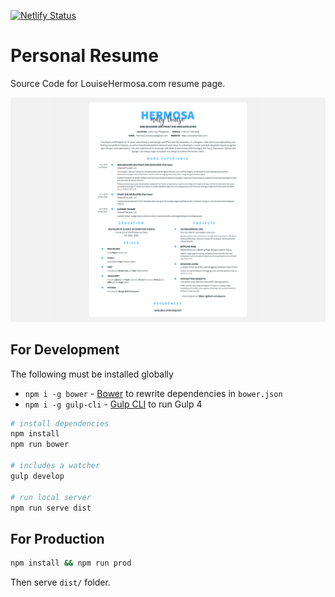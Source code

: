 [![Netlify Status](https://api.netlify.com/api/v1/badges/33082393-0ebf-49ac-b6c6-8b2b2688a485/deploy-status)](https://app.netlify.com/sites/distracted-kilby-30f83b/deploys)

Personal Resume
===============
Source Code for LouiseHermosa.com resume page.

![preview](preview.png)

## For Development
The following must be installed globally
- `npm i -g bower` - [Bower](https://bower.io/) to rewrite dependencies in `bower.json`
- `npm i -g gulp-cli` - [Gulp CLI](https://gulpjs.com/) to run Gulp 4

```bash
# install dependencies
npm install
npm run bower

# includes a watcher
gulp develop

# run local server
npm run serve dist
```

## For Production
```bash
npm install && npm run prod
```

Then serve `dist/` folder.
